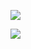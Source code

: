 ![](https://www.nta.go.jp/tmp/70a95c1a-f396-4102-b87e-b938cedb7841/images/a53ef9f1a46c8a584bd375b99e6f0fa2e0b9a3f824c5c5b2063dd95fdd2d184b.jpg)

![](https://www.nta.go.jp/tmp/70a95c1a-f396-4102-b87e-b938cedb7841/images/c5308b774098321e875e0fc13c10d0abed7575c4cdbfa25a188383f9fdcab8f3.jpg)